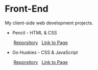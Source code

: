 # Front-End

My client-side web development projects.

* Pencil - HTML & CSS

&nbsp;&nbsp;&nbsp;&nbsp;&nbsp;&nbsp;&nbsp;[Reporsitory](https://github.com/EmilyCheoh/Front-End/tree/master/Pencil)
&nbsp;&nbsp;[Link to Page](https://emilycheoh.github.io/Front-End/Pencil/)

* Go Huskies - CSS & JavaScript

&nbsp;&nbsp;&nbsp;&nbsp;&nbsp;&nbsp;&nbsp;[Reporsitory](https://github.com/EmilyCheoh/Front-End/tree/master/Go-Huskies)
&nbsp;&nbsp;[Link to Page](https://emilycheoh.github.io/Front-End/Go%20Huskies/)


